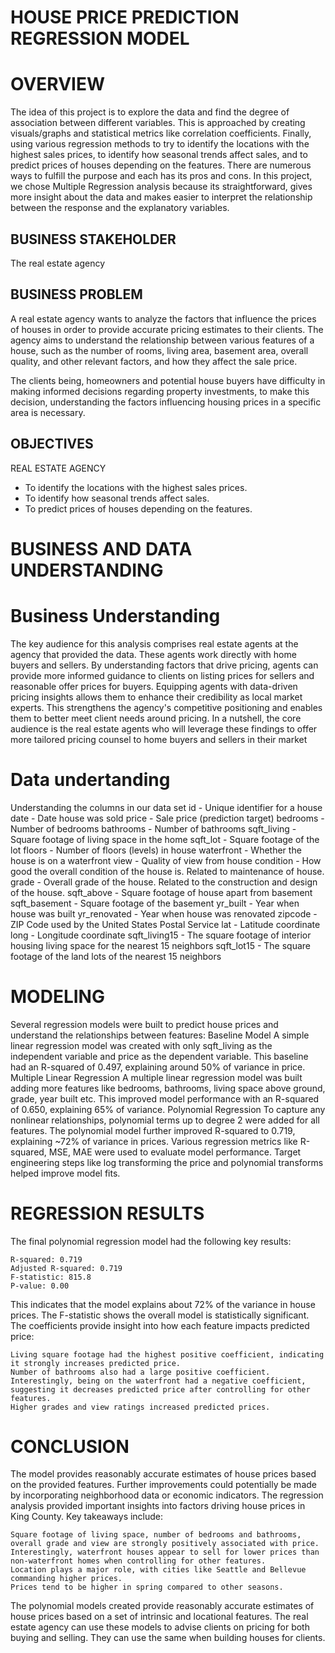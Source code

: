 # HOUSE PRICE PREDICTION REGRESSION MODEL

# OVERVIEW
The idea of this project is to explore the data and find the degree of association between different variables. This is approached by creating visuals/graphs and statistical metrics like correlation coefficients. Finally, using various regression methods to try to identify the locations with the highest sales prices, to identify how seasonal trends affect sales, and to predict prices of houses depending on the features. There are numerous ways to fulfill the purpose and each has its pros and cons. In this project, we chose Multiple Regression analysis because its straightforward, gives more insight about the data and makes easier to interpret the relationship between the response and the explanatory variables.

## BUSINESS STAKEHOLDER
The real estate agency 

## BUSINESS PROBLEM 
A real estate agency wants to analyze the factors that influence the prices of houses in order to provide accurate pricing estimates to their clients. The agency aims to understand the relationship between various features of a house, such as the number of rooms, living area, basement area, overall quality, and other relevant factors, and how they affect the sale price.

The clients being, homeowners and potential house buyers have difficulty in making informed decisions regarding property investments, to make this decision, understanding the factors influencing housing prices in a specific area is necessary.
## OBJECTIVES
REAL ESTATE AGENCY
- To identify the locations with the highest sales prices.
- To identify how seasonal trends affect sales.
- To predict prices of houses depending on the features.

# BUSINESS AND DATA UNDERSTANDING

# Business Understanding
The key audience for this analysis comprises real estate agents at the agency that provided the data. These agents work directly with home buyers and sellers. 
By understanding factors that drive pricing, agents can provide more informed guidance to clients on listing prices for sellers and reasonable offer prices for buyers.
Equipping agents with data-driven pricing insights allows them to enhance their credibility as local market experts. This strengthens the agency's competitive positioning and enables them to better meet client needs around pricing. In a nutshell, the core audience is the real estate agents who will leverage these findings to offer more tailored pricing counsel to home buyers and sellers in their market

# Data undertanding

Understanding the columns in our data set
id - Unique identifier for a house
date - Date house was sold
price - Sale price (prediction target)
bedrooms - Number of bedrooms
bathrooms - Number of bathrooms
sqft_living - Square footage of living space in the home
sqft_lot - Square footage of the lot
floors - Number of floors (levels) in house
waterfront - Whether the house is on a waterfront
view - Quality of view from house
condition - How good the overall condition of the house is. Related to maintenance of house.
grade - Overall grade of the house. Related to the construction and design of the house.
sqft_above - Square footage of house apart from basement
sqft_basement - Square footage of the basement
yr_built - Year when house was built
yr_renovated - Year when house was renovated
zipcode - ZIP Code used by the United States Postal Service
lat - Latitude coordinate
long - Longitude coordinate
sqft_living15 - The square footage of interior housing living space for the nearest 15 neighbors
sqft_lot15 - The square footage of the land lots of the nearest 15 neighbors


# MODELING
Several regression models were built to predict house prices and understand the relationships between features:
Baseline Model
    A simple linear regression model was created with only sqft_living as the independent variable and price as the dependent variable.
    This baseline had an R-squared of 0.497, explaining around 50% of variance in price.
Multiple Linear Regression
    A multiple linear regression model was built adding more features like bedrooms, bathrooms, living space above ground, grade, year built etc.
    This improved model performance with an R-squared of 0.650, explaining 65% of variance.
Polynomial Regression
    To capture any nonlinear relationships, polynomial terms up to degree 2 were added for all features.
    The polynomial model further improved R-squared to 0.719, explaining ~72% of variance in prices.
Various regression metrics like R-squared, MSE, MAE were used to evaluate model performance. Target engineering steps like log transforming the price and polynomial transforms helped improve model fits.

# REGRESSION RESULTS
The final polynomial regression model had the following key results:

    R-squared: 0.719
    Adjusted R-squared: 0.719
    F-statistic: 815.8
    P-value: 0.00

This indicates that the model explains about 72% of the variance in house prices. The F-statistic shows the overall model is statistically significant.
The coefficients provide insight into how each feature impacts predicted price:

    Living square footage had the highest positive coefficient, indicating it strongly increases predicted price.
    Number of bathrooms also had a large positive coefficient.
    Interestingly, being on the waterfront had a negative coefficient, suggesting it decreases predicted price after controlling for other features.
    Higher grades and view ratings increased predicted prices.


# CONCLUSION
The model provides reasonably accurate estimates of house prices based on the provided features. Further improvements could potentially be made by incorporating neighborhood data or economic indicators.
The regression analysis provided important insights into factors driving house prices in King County. Key takeaways include:

    Square footage of living space, number of bedrooms and bathrooms, overall grade and view are strongly positively associated with price.
    Interestingly, waterfront houses appear to sell for lower prices than non-waterfront homes when controlling for other features.
    Location plays a major role, with cities like Seattle and Bellevue commanding higher prices.
    Prices tend to be higher in spring compared to other seasons.
The polynomial models created provide reasonably accurate estimates of house prices based on a set of intrinsic and locational features. The real estate agency can use these models to advise clients on pricing for both buying and selling. They can use the same when building houses for clients.
